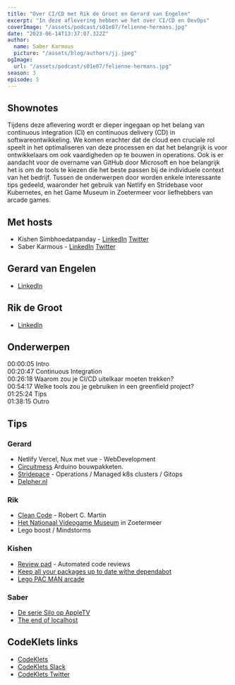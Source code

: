 ```yaml
---
title: "Over CI/CD met Rik de Groot en Gerard van Engelen"
excerpt: "In deze aflevering hebben we het over CI/CD en DevOps"
coverImage: "/assets/podcast/s01e07/felienne-hermans.jpg"
date: "2023-06-14T13:37:07.322Z"
author:
  name: Saber Karmous
  picture: "/assets/blog/authors/jj.jpeg"
ogImage:
  url: "/assets/podcast/s01e07/felienne-hermans.jpg"
season: 3
episode: 5
---
```


## Shownotes

Tijdens deze aflevering wordt er dieper ingegaan op het belang van continuous integration (CI) en continuous delivery (CD) in softwareontwikkeling. We komen erachter dat de cloud een cruciale rol speelt in het optimaliseren van deze processen en dat het belangrijk is voor ontwikkelaars om ook vaardigheden op te bouwen in operations. Ook is er aandacht voor de overname van GitHub door Microsoft en hoe belangrijk het is om de tools te kiezen die het beste passen bij de individuele context van het bedrijf. Tussen de onderwerpen door worden enkele interessante tips gedeeld, waaronder het gebruik van Netlify en Stridebase voor Kubernetes, en het Game Museum in Zoetermeer voor liefhebbers van arcade games.

## Met hosts

- Kishen Simbhoedatpanday - [LinkedIn](https://www.linkedin.com/in/kishensimbhoedatpanday/) [Twitter](https://twitter.com/kishenpanday)
- Saber Karmous - [LinkedIn](https://www.linkedin.com/in/saberkarmous/) [Twitter](https://twitter.com/sdotone)

## Gerard van Engelen

- [LinkedIn](https://www.linkedin.com/in/gjvengelen/)

## Rik de Groot

- [LinkedIn](https://www.linkedin.com/in/rikhwdegroot/)

## Onderwerpen

00:00:05 Intro  
00:20:47 Continuous Integration  
00:26:18 Waarom zou je CI/CD uitelkaar moeten trekken?  
00:54:17 Welke tools zou je gebruiken in een greenfield project?  
01:25:24 Tips  
01:38:15 Outro

## Tips

### Gerard

- Netlify Vercel, Nux met vue - WebDevelopment
- [Circuitmess](https://circuitmess.com/) Arduino bouwpakketen.
- [Stridepace](https://www.stridepace.com/) - Operations / Managed k8s clusters / Gitops
- [Delpher.nl](Delpher.nl)

### Rik

- [Clean Code](https://www.bol.com/nl/nl/f/clean-code/9200000033313462/) - Robert C. Martin
- [Het Nationaal Videogame Museum](https://www.nationaalvideogamemuseum.nl/) in Zoetermeer
- Lego boost / Mindstorms

### Kishen

- [Review pad](https://reviewpad.com/) - Automated code reviews
- [Keep all your packages up to date withe dependabot](https://github.blog/2020-06-01-keep-all-your-packages-up-to-date-with-dependabot/)
- [Lego PAC MAN arcade](https://www.lego.com/nl-nl/product/pac-man-arcade-10323)

### Saber

- [De serie Silo op AppleTV](https://www.imdb.com/title/tt14688458/)
- [The end of localhost](https://dx.tips/the-end-of-localhost)

## CodeKlets links

- [CodeKlets](https://codeklets.nl)
- [CodeKlets Slack](https://join.slack.com/t/codeklets/shared_invite/enQtNzQ4MTI4MTMxNzY2LWYzNTk0NzE1YzdkNDczYTg1MDBjZDIyZjkzMThmYTBkZTY3ZTBhNDYyOGY4OWQxZGExM2Q5NzA2ZDM0NGY1ZGM)
- [CodeKlets Twitter](https://twitter.com/codeklets)
